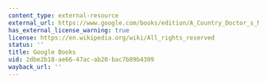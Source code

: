 ```yaml
---
content_type: external-resource
external_url: https://www.google.com/books/edition/A_Country_Doctor_s_Notebook/Y_RvDwAAQBAJ?hl=en&gbpv=1
has_external_license_warning: true
license: https://en.wikipedia.org/wiki/All_rights_reserved
status: ''
title: Google Books
uid: 2dbe2b18-ae66-47ac-ab20-bac7b89b4309
wayback_url: ''
---
```

